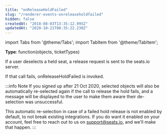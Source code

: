 ```yaml
---
title: "onReleaseHoldFailed"
slug: "/renderer-events-onreleaseholdfailed"
hidden: false
createdAt: "2018-08-03T13:35:12.995Z"
updatedAt: "2020-10-21T08:35:22.230Z"
---
```


import Tabs from '@theme/Tabs';
import TabItem from '@theme/TabItem';

**Type**: function(objects, ticketTypes)

If a user deselects a held seat, a release request is sent to the seats.io server. 

If that call fails, onReleaseHoldFailed is invoked.


:::info Note
If you signed up after 21 Oct 2020, selected objects will also be automatically re-selected again if the call to release the hold fails, and a message will be displayed to the user to make them aware their de-selection was unsuccessful. 

This automatic re-selection in case of a failed hold release is not enabled by default, to not break existing integrations. If you do want it enabled on your account, feel free to reach out to us on [support@seats.io](mailto:support@seats.io), and we'll make that happen.
:::
